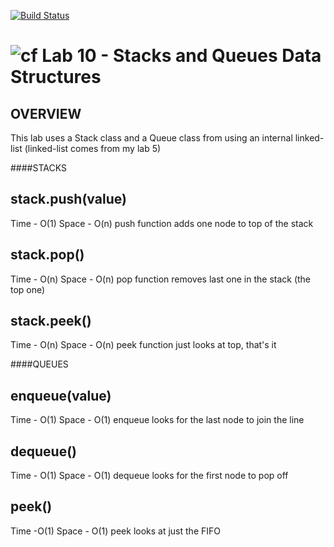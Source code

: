 [![Build Status](https://travis-ci.org/kgamer007/10-stacks-queues.svg?branch=master)](https://travis-ci.org/kgamer007/10-stacks-queues)

![cf](http://i.imgur.com/7v5ASc8.png) Lab 10 - Stacks and Queues Data Structures
====

## OVERVIEW
This lab uses a Stack class and a Queue class from using an internal linked-list (linked-list comes from my lab 5)

####STACKS
##  stack.push(value)
Time - O(1) Space - O(n)
push function adds one node to top of the stack
##  stack.pop()
Time - O(n) Space - O(n)
pop function removes last one in the stack (the top one)
##  stack.peek()
Time - O(n) Space - O(n)
peek function just looks at top, that's it

####QUEUES  
##  enqueue(value)  
Time - O(1) Space - O(1)
enqueue looks for the last node to join the line 
##  dequeue()  
Time - O(1) Space - O(1)
dequeue looks for the first node to pop off
##  peek()  
Time -O(1) Space - O(1)
peek looks at just the FIFO 
